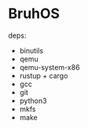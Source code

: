 # BruhOS

deps:
- binutils
- qemu
- qemu-system-x86
- rustup + cargo
- gcc
- git
- python3
- mkfs
- make
